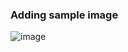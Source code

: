### Adding sample image
![image](https://github.com/user-attachments/assets/c271b985-d3a8-48e0-9629-8db1ec4e1fdf)
